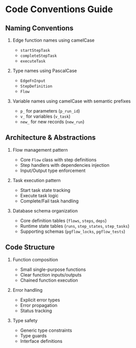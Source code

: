 # Code Conventions Guide

## Naming Conventions
1. Edge function names using camelCase
   - `startStepTask`
   - `completeStepTask`
   - `executeTask`

2. Type names using PascalCase
   - `EdgeFnInput`
   - `StepDefinition`
   - `Flow`

3. Variable names using camelCase with semantic prefixes
   - `p_` for parameters (`p_run_id`)
   - `v_` for variables (`v_task`)
   - `new_` for new records (`new_run`)

## Architecture & Abstractions
1. Flow management pattern
   - Core `Flow` class with step definitions
   - Step handlers with dependencies injection
   - Input/Output type enforcement

2. Task execution pattern
   - Start task state tracking
   - Execute task logic
   - Complete/Fail task handling

3. Database schema organization  
   - Core definition tables (`flows`, `steps`, `deps`)
   - Runtime state tables (`runs`, `step_states`, `step_tasks`)
   - Supporting schemas (`pgflow_locks`, `pgflow_tests`)

## Code Structure 
1. Function composition
   - Small single-purpose functions
   - Clear function inputs/outputs
   - Chained function execution

2. Error handling
   - Explicit error types
   - Error propagation
   - Status tracking

3. Type safety
   - Generic type constraints
   - Type guards
   - Interface definitions
